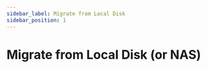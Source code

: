 ```yaml
---
sidebar_label: Migrate from Local Disk
sidebar_position: 1
---
```

# Migrate from Local Disk (or NAS)